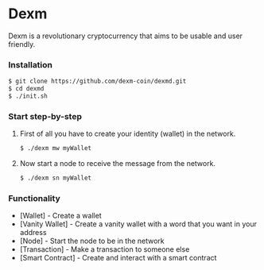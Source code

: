 # Dexm

Dexm is a revolutionary cryptocurrency that aims to be usable and user friendly.

### Installation

```sh
$ git clone https://github.com/dexm-coin/dexmd.git
$ cd dexmd
$ ./init.sh
```

### Start step-by-step

1) First of all you have to create your identity (wallet) in the network.

    ```sh
    $ ./dexm mw myWallet
    ```

2) Now start a node to receive the message from the network.

    ```sh
    $ ./dexm sn myWallet
    ```

### Functionality

* [Wallet] - Create a wallet
* [Vanity Wallet] - Create a vanity wallet with a word that you want in your address
* [Node] - Start the node to be in the network
* [Transaction] - Make a transaction to someone else
* [Smart Contract] - Create and interact with a smart contract

